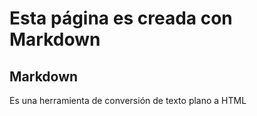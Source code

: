 
# Esta página es creada con Markdown

## Markdown 
Es una herramienta de conversión de texto plano a HTML
